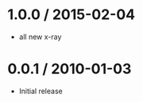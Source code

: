 
1.0.0 / 2015-02-04
==================

  * all new x-ray

0.0.1 / 2010-01-03
==================

  * Initial release
